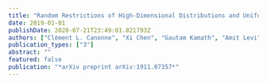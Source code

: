 ```yaml
---
title: "Random Restrictions of High-Dimensional Distributions and Uniformity Testing with Subcube Conditioning"
date: 2019-01-01
publishDate: 2020-07-21T23:49:01.821793Z
authors: ["Clément L. Canonne", "Xi Chen", "Gautam Kamath", "Amit Levi", "Erik Waingarten"]
publication_types: ["3"]
abstract: ""
featured: false
publication: "*arXiv preprint arXiv:1911.07357*"
---
```



